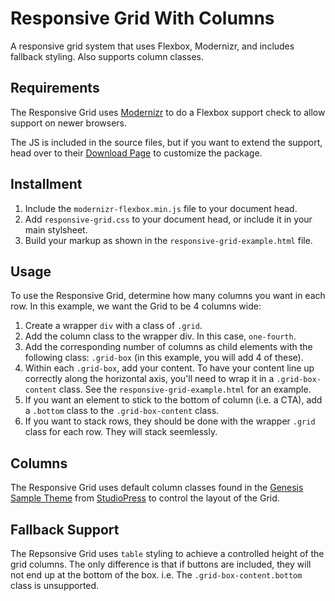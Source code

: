# Responsive Grid With Columns
A responsive grid system that uses Flexbox, Modernizr, and includes fallback styling. Also supports column classes.

## Requirements
The Responsive Grid uses <a href="https://modernizr.com/">Modernizr</a> to do a Flexbox support check to allow support on newer browsers.

The JS is included in the source files, but if you want to extend the support, head over to their <a href="https://modernizr.com/download?setclasses">Download Page</a> to customize the package.

## Installment
1. Include the `modernizr-flexbox.min.js` file to your document head.
2. Add `responsive-grid.css` to your document head, or include it in your main stylsheet.
3. Build your markup as shown in the `responsive-grid-example.html` file.

## Usage
To use the Responsive Grid, determine how many columns you want in each row. In this example, we want the Grid to be 4 columns wide:

1. Create a wrapper `div` with a class of `.grid`.
2. Add the column class to the wrapper div. In this case, `one-fourth`.
3. Add the corresponding number of columns as child elements with the following class: `.grid-box` (in this example, you will add 4 of these).
4. Within each `.grid-box`, add your content. To have your content line up correctly along the horizontal axis, you'll need to wrap it in a `.grid-box-content` class. See the `responsive-grid-example.html` for an example.
5. If you want an element to stick to the bottom of column (i.e. a CTA), add a `.bottom` class to the `.grid-box-content` class.
6. If you want to stack rows, they should be done with the wrapper `.grid` class for each row. They will stack seemlessly.

## Columns
The Responsive Grid uses default column classes found in the <a href="http://genesistheme.com">Genesis Sample Theme</a> from <a href="http://www.studiopress.com">StudioPress</a> to control the layout of the Grid.

## Fallback Support
The Repsonsive Grid uses `table` styling to achieve a controlled height of the grid columns. The only difference is that if buttons are included, they will not end up at the bottom of the box. i.e. The `.grid-box-content.bottom` class is unsupported.
